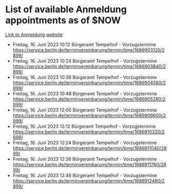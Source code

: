 # List of available Anmeldung appointments as of $NOW
[Link to Anmeldung website](https://service.berlin.de/terminvereinbarung/termin/tag.php?termin=1&anliegen[]=120686&dienstleisterlist=122210,122217,327316,122219,327312,122227,327314,122231,327346,122243,327348,122254,122252,329742,122260,329745,122262,329748,122271,327278,122273,327274,122277,327276,330436,122280,327294,122282,327290,122284,327292,122291,327270,122285,327266,122286,327264,122296,327268,150230,329760,122297,327286,122294,327284,122312,329763,122314,329775,122304,327330,122311,327334,122309,327332,317869,122281,327352,122279,329772,122283,122276,327324,122274,327326,122267,329766,122246,327318,122251,327320,122257,327322,122208,327298,122226,327300&herkunft=http%3A%2F%2Fservice.berlin.de%2Fdienstleistung%2F120686%2F)
- Freitag, 16. Juni 2023 10:12 Bürgeramt Tempelhof - Vorzugstermine https://service.berlin.de/terminvereinbarung/termin/time/1686903120/2899/
- Freitag, 16. Juni 2023 10:24 Bürgeramt Tempelhof - Vorzugstermine https://service.berlin.de/terminvereinbarung/termin/time/1686903840/2899/
- Freitag, 16. Juni 2023 10:36 Bürgeramt Tempelhof - Vorzugstermine https://service.berlin.de/terminvereinbarung/termin/time/1686904560/2899/
- Freitag, 16. Juni 2023 10:48 Bürgeramt Tempelhof - Vorzugstermine https://service.berlin.de/terminvereinbarung/termin/time/1686905280/2899/
- Freitag, 16. Juni 2023 12:00 Bürgeramt Tempelhof - Vorzugstermine https://service.berlin.de/terminvereinbarung/termin/time/1686909600/2899/
- Freitag, 16. Juni 2023 12:12 Bürgeramt Tempelhof - Vorzugstermine https://service.berlin.de/terminvereinbarung/termin/time/1686910320/2899/
- Freitag, 16. Juni 2023 12:24 Bürgeramt Tempelhof - Vorzugstermine https://service.berlin.de/terminvereinbarung/termin/time/1686911040/2899/
- Freitag, 16. Juni 2023 12:36 Bürgeramt Tempelhof - Vorzugstermine https://service.berlin.de/terminvereinbarung/termin/time/1686911760/2899/
- Freitag, 16. Juni 2023 12:48 Bürgeramt Tempelhof - Vorzugstermine https://service.berlin.de/terminvereinbarung/termin/time/1686912480/2899/
